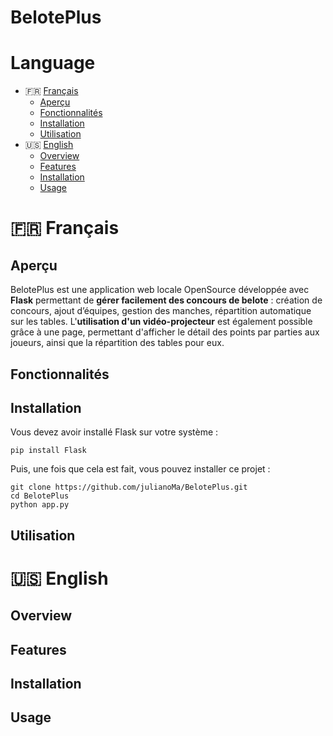 # BelotePlus

# Language

- 🇫🇷 [Français](#-français)
    * [Aperçu](#aperçu)
    * [Fonctionnalités](#fonctionnalités)
    * [Installation](#installation)
    * [Utilisation](#utilisation)
- 🇺🇸 [English](#-english)
    * [Overview](#overview)
    * [Features](#features)
    * [Installation](#installation-1)
    * [Usage](#usage)

# 🇫🇷 Français

## Aperçu

BelotePlus est une application web locale OpenSource développée avec **Flask** permettant de **gérer facilement des concours de belote** : création de concours, ajout d’équipes, gestion des manches, répartition automatique sur les tables. 
L'**utilisation d'un vidéo-projecteur** est également possible grâce à une page, permettant d'afficher le détail des points par parties aux joueurs, ainsi que la répartition des tables pour eux.

## Fonctionnalités

## Installation

Vous devez avoir installé Flask sur votre système :
```shell
pip install Flask
```
Puis, une fois que cela est fait, vous pouvez installer ce projet :
```shell
git clone https://github.com/julianoMa/BelotePlus.git
cd BelotePlus
python app.py
```

## Utilisation

# 🇺🇸 English

## Overview

## Features

## Installation

## Usage